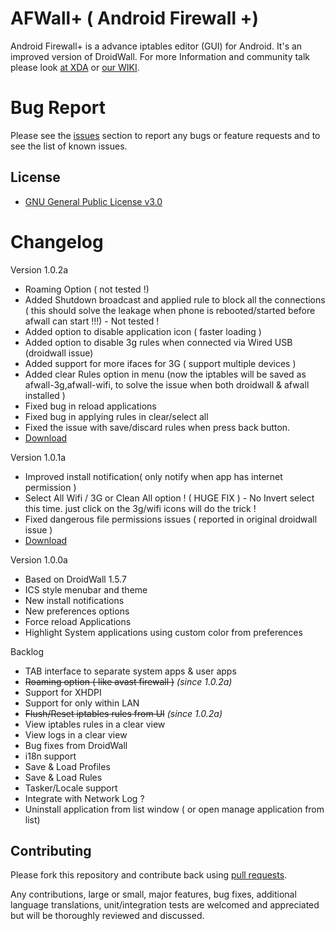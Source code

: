 AFWall+ ( Android Firewall +)
======
Android Firewall+ is a advance iptables editor (GUI) for Android. It's an improved version of DroidWall. For more Information and community talk please look [at XDA](http://forum.xda-developers.com/showthread.php?t=1957231) or [our WIKI](https://github.com/ukanth/afwall/wiki).


Bug Report
======
Please see the [issues](https://github.com/ukanth/afwall/issues) section to
report any bugs or feature requests and to see the list of known issues.

## License

* [GNU General Public License v3.0](https://www.gnu.org/licenses/gpl.html)

Changelog
======

Version 1.0.2a
* Roaming Option ( not tested !)
* Added Shutdown broadcast and applied rule to block all the connections ( this should solve the leakage 
  when phone is rebooted/started before afwall can start !!!) - Not tested !
* Added option to disable application icon ( faster loading )
* Added option to disable 3g rules when connected via Wired USB (droidwall issue)
* Added support for more ifaces for 3G ( support multiple devices )
* Added clear Rules option in menu (now the iptables will be saved as afwall-3g,afwall-wifi, to solve the issue when both droidwall & afwall installed )
* Fixed bug in reload applications
* Fixed bug in applying rules in clear/select all
* Fixed the issue with save/discard rules when press back button.
* [Download](http://forum.xda-developers.com/attachment.php?attachmentid=1450085&d=1351827052)


Version 1.0.1a
* Improved install notification( only notify when app has internet permission )
* Select All Wifi / 3G or Clean All option ! ( HUGE FIX ) - No Invert select this time. just click on the 3g/wifi icons will do the trick !
* Fixed dangerous file permissions issues ( reported in original droidwall issue )
* [Download](http://forum.xda-developers.com/attachment.php?attachmentid=1435715&d=1351366366)


Version 1.0.0a
* Based on DroidWall 1.5.7
* ICS style menubar and theme
* New install notifications
* New preferences options
* Force reload Applications
* Highlight System applications using custom color from preferences


Backlog
* TAB interface to separate system apps & user apps 
* ~~Roaming option ( like avast firewall )~~ <i>(since 1.0.2a)</i>
* Support for XHDPI
* Support for only within LAN 
* ~~Flush/Reset iptables rules from UI~~ <i>(since 1.0.2a)</i>
* View iptables rules in a clear view 
* View logs in a clear view
* Bug fixes from DroidWall
* i18n support
* Save & Load Profiles
* Save & Load Rules
* Tasker/Locale support
* Integrate with Network Log ? 
* Uninstall application from list window ( or open manage application from list)


## Contributing

Please fork this repository and contribute back using
[pull requests](https://github.com/ukanth/afwall/pulls).

Any contributions, large or small, major features, bug fixes, additional
language translations, unit/integration tests are welcomed and appreciated
but will be thoroughly reviewed and discussed.